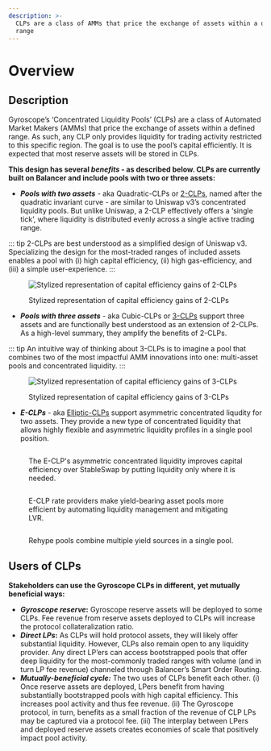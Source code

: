 ```yaml
---
description: >-
  CLPs are a class of AMMs that price the exchange of assets within a defined
  range
---
```


# Overview

## Description

Gyroscope’s ‘Concentrated Liquidity Pools’ (CLPs) are a class of Automated Market Makers (AMMs) that price the exchange of assets within a defined range. As such, any CLP only provides liquidity for trading activity restricted to this specific region. The goal is to use the pool’s capital efficiently. It is expected that most reserve assets will be stored in CLPs.

**This design has several&#x20;**_**benefits**_**&#x20;- as described below. CLPs are currently built on Balancer and include pools with two or three assets:**

* _**Pools with two assets**_ - aka Quadratic-CLPs or [2-CLPs](2-clps.md), named after the quadratic invariant curve - are similar to Uniswap v3’s concentrated liquidity pools. But unlike Uniswap, a 2-CLP effectively offers a ‘single tick’, where liquidity is distributed evenly across a single active trading range.

::: tip
2-CLPs are best understood as a simplified design of Uniswap v3. Specializing the design for the most-traded ranges of included assets enables a pool with (i) high capital efficiency, (ii) high gas-efficiency, and (iii) a simple user-experience.
:::

<figure><img src="/assets/2-clp-v2 (2).gif" alt="Stylized representation of capital efficiency gains of 2-CLPs"><figcaption><p>Stylized representation of capital efficiency gains of 2-CLPs</p></figcaption></figure>

* _**Pools with three assets**_ - aka Cubic-CLPs or [3-CLPs](3-clps.md) support three assets and are functionally best understood as an extension of 2-CLPs. As a high-level summary, they amplify the benefits of 2-CLPs.

::: tip
An intuitive way of thinking about 3-CLPs is to imagine a pool that combines two of the most impactful AMM innovations into one: multi-asset pools and concentrated liquidity.
:::

<figure><img src="/assets/3-CLP-v4.gif" alt="Stylized representation of capital efficiency gains of 3-CLPs"><figcaption><p>Stylized representation of capital efficiency gains of 3-CLPs</p></figcaption></figure>

* _**E-CLPs**_ - aka [Elliptic-CLPs](e-clps.md) support asymmetric concentrated liqudity for two assets. They provide a new type of concentrated liquidity that allows highly flexible and asymmetric liquidity profiles in a single pool position.

<figure><img src="/assets/E-CLP-liquidity-density-animated-chart-v6.gif" alt=""><figcaption><p>The E-CLP's asymmetric concentrated liquidity improves capital efficiency over StableSwap by putting liquidity only where it is needed.</p></figcaption></figure>

<figure><img src="/assets/Rate-providers-v8.gif" alt=""><figcaption><p>E-CLP rate providers make yield-bearing asset pools more efficient by automating liquidity management and mitigating LVR.</p></figcaption></figure>

<figure><img src="/assets/Boosted-E-CLPs (1).gif" alt=""><figcaption><p>Rehype pools combine multiple yield sources in a single pool.</p></figcaption></figure>

## **Users of CLPs**

**Stakeholders can use the Gyroscope CLPs in different, yet mutually beneficial ways:**

* _**Gyroscope reserve**_**:** Gyroscope reserve assets will be deployed to some CLPs. Fee revenue from reserve assets deployed to CLPs will increase the protocol collateralization ratio.
* _**Direct LPs**_**:** As CLPs will hold protocol assets, they will likely offer substantial liquidity. However, CLPs also remain open to any liquidity provider. Any direct LP’ers can access bootstrapped pools that offer deep liquidity for the most-commonly traded ranges with volume (and in turn LP fee revenue) channeled through Balancer’s Smart Order Routing.
* _**Mutually-beneficial cycle:**_ The two uses of CLPs benefit each other. (i) Once reserve assets are deployed, LPers benefit from having substantially bootstrapped pools with high capital efficiency. This increases pool activity and thus fee revenue. (ii) The Gyroscope protocol, in turn, benefits as a small fraction of the revenue of CLP LPs may be captured via a protocol fee. (iii) The interplay between LPers and deployed reserve assets creates economies of scale that positively impact pool activity.
